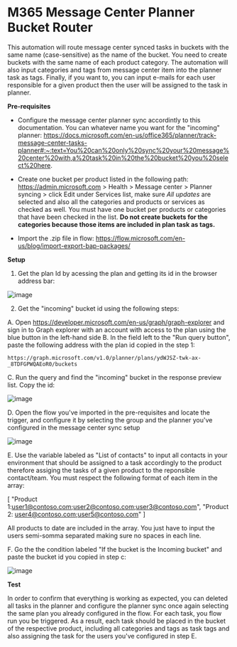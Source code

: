 # M365 Message Center Planner Bucket Router
This automation will route message center synced tasks in buckets with the same name (case-sensitive) as the name of the bucket. You need to create buckets with the same name of each product category. The automation will also input categories and tags from message center item into the planner task as tags. Finally, if you want to, you can input e-mails for each user responsible for a given product then the user will be assigned to the task in planner.

**Pre-requisites**

 - Configure the message center planner sync accordintly to this documentation. You can whatever name you want for the "incoming" planner:
https://docs.microsoft.com/en-us/office365/planner/track-message-center-tasks-planner#:~:text=You%20can%20only%20sync%20your%20message%20center%20with,a%20task%20in%20the%20bucket%20you%20select%20here.

- Create one bucket per product listed in the following path: https://admin.microsoft.com > Health > Message center > Planner syncing > click Edit under Services list, make sure _All updates_ are selected and also all the categories and products or services as checked as well. You must have one bucket per products or categories that have been checked in the list. **Do not create buckets for the categories because those items are included in plan task as tags.**

- Import the .zip file in flow: https://flow.microsoft.com/en-us/blog/import-export-bap-packages/


**Setup**

1. Get the plan Id by acessing the plan and getting its id in the browser address bar:

  ![image](https://user-images.githubusercontent.com/39340082/128246992-b6e6b6b9-e757-4057-9140-316010c7735d.png)
 
2. Get the "incoming" bucket id using the following steps:

  A. Open https://developer.microsoft.com/en-us/graph/graph-explorer and sign in to Graph explorer with an account with access to the plan using the blue button in the left-hand side
  B. In the field left to the "Run query button", paste the following address with the plan id copied in the step 1:
  
    https://graph.microsoft.com/v1.0/planner/plans/ydWJSZ-twk-ax-_8TDFGPWQAEoR0/buckets

  C. Run the query and find the "incoming" bucket in the response preview list. Copy the id:
 
   ![image](https://user-images.githubusercontent.com/39340082/128247558-00f61121-1f2c-42e7-b5d6-a2059cd16402.png)
    
  D. Open the flow you've imported in the pre-requisites and locate the trigger, and configure it by selecting the group and the planner you've configured in the message center sync setup
  
  ![image](https://user-images.githubusercontent.com/39340082/128248011-df12a993-f481-4383-9c9b-c548ac3f9c19.png)

  E. Use the variable labeled as "List of contacts" to input all contacts in your environment that should be assigned to a task accordingly to the product therefore assiging the tasks of a given product to the reponsible contact/team. You must respect the following format of each item in the array:
  
  [
  "Product 1:user1@contoso.com;user2@contoso.com;user3@contoso.com",
  "Product 2: user4@contoso.com;user5@contoso.com"
  ]
 
 All products to date are included in the array. You just have to input the users semi-somma separated making sure no spaces in each line.
 
  F. Go the the condition labeled "If the bucket is the Incoming bucket" and paste the bucket id you copied in step c:
  
  ![image](https://user-images.githubusercontent.com/39340082/128249031-1b794782-228e-4436-ad1b-cc232a5049f1.png)

 **Test**
 
 In order to confirm that everything is working as expected, you can deleted all tasks in the planner and configure the planner sync once again selecting the same plan you already configured in the flow. For each task, you flow run you be triggered. As a result, each task should be placed in the bucket of the respective product, including all categories and tags as task tags and also assigning the task for the users you've configured in step E.
 
